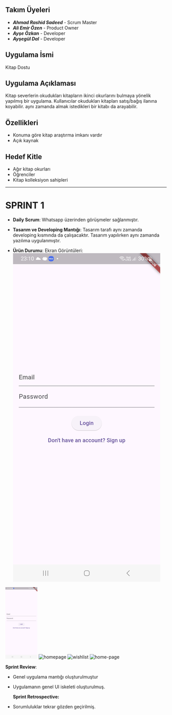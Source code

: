 ## Takım Üyeleri
- ***Ahmad Rashid Sadeed*** - Scrum Master
- ***Ali Emir Özen*** - Product Owner
- ***Ayşe Özkan*** - Developer
- ***Ayşegül Dal*** - Developer

## Uygulama İsmi
Kitap Dostu

## Uygulama Açıklaması
Kitap severlerin okudukları kitapların ikinci okurlarını bulmaya yönelik yapılmış bir uygulama. Kullanıcılar
okudukları kitapları satış/bağış ilanına koyabilir. aynı zamanda almak istedikleri bir kitabı da arayabilir.

## Özellikleri
- Konuma göre kitap araştırma imkanı vardır
- Açık kaynak

## Hedef Kitle
- Ağır kitap okurları
- Öğrenciler
- Kitap kolleksiyon sahipleri

---
# **SPRINT 1**
- **Daily Scrum**: Whatsapp üzerinden görüşmeler sağlanmıştır.
  
- **Tasarım ve Developing Mantığı**: Tasarım tarafı aynı zamanda developing kısmında da çalışacaktır. Tasarım yapılırken aynı zamanda yazılıma uygulanmıştır.


- **Ürün Durumu**: Ekran Görüntüleri:
![homepage](ss/login.jpg)
<img alt="login-page"  width="100" src="ss/login.jpg">
<img alt="homepage" src="https://github.com/rashidsadeed/Bootcamp2024-35/ss/home.jpg">
<img alt="wishlist" src="https://github.com/rashidsadeed/Bootcamp2024-35/ss/list_book.jpg">
<img alt="home-page" src="https://github.com/rashidsadeed/Bootcamp2024-35/ss/profile.jpg">



  **Sprint Review**:
- Genel uygulama mantığı oluşturulmuştur
- Uygulamanın genel UI iskeleti oluşturulmuş.



  **Sprint Retrospective:**
- Sorumluluklar tekrar gözden geçirilmiş.

